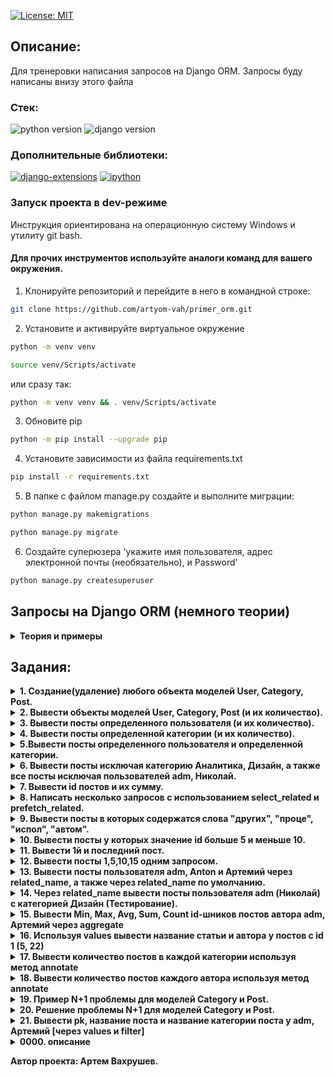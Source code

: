 [![License: MIT](https://img.shields.io/badge/License-MIT-brightgreen.svg)](https://opensource.org/licenses/MIT)

## Описание:

Для тренеровки написания запросов на Django ORM. Запросы буду написаны внизу этого файла

### **Стек:**

![python version](https://img.shields.io/badge/Python-3.11-brightgreen)   ![django version](https://img.shields.io/badge/Django-4.2.3-brightgreen)

### **Дополнительные библиотеки:**

[![django-extensions](https://img.shields.io/badge/django--extensions-3.2.3-blue)](https://pypi.org/project/django-extensions/3.2.3/)
[![ipython](https://img.shields.io/badge/ipython-8.14.0-blue)](https://pypi.org/project/ipython/8.14.0/)

### **Запуск проекта в dev-режиме**

Инструкция ориентирована на операционную систему Windows и утилиту git bash.<br/>

#### Для прочих инструментов используйте аналоги команд для вашего окружения.

1. Клонируйте репозиторий и перейдите в него в командной строке:

```bash
git clone https://github.com/artyom-vah/primer_orm.git
```

2. Установите и активируйте виртуальное окружение

```bash
python -m venv venv
```

```bash
source venv/Scripts/activate
```

или сразу так:

```bash
python -m venv venv && . venv/Scripts/activate
```

3. Обновите pip

```bash
python -m pip install --upgrade pip
```

4. Установите зависимости из файла requirements.txt

```bash
pip install -r requirements.txt
```

5. В папке с файлом manage.py создайте и выполните миграции:

```bash
python manage.py makemigrations
```

```bash
python manage.py migrate
```

6. Создайте суперюзера 'укажите имя пользователя, адрес электронной почты (необязательно), и Password'

```bash
python manage.py createsuperuser
```

## Запросы на Django ORM (немного теории)

<details>
<summary>
<strong> 
Теория и примеры
</strong>
</summary>

### 1. Создание объектов:

#### 1.1 создание пользователя

```python
User.objects.create_user(username='Artyom', password='1234')
```

```python
user2 = User.objects.create_user(username='Николай', password='1234')
```

#### 1.2 создание категорий

```python
 Category.objects.create(title='программирование', slug='programming',
                         description='Описание категории - программирование')
```

```python
Category.objects.create(title='аналитика', slug='analytics', description='Описание категории - аналитика')
```

```python
Category.objects.create(title='дизайн', slug='design', description='Описание категории - дизайн')
```

#### 1.3 создание поста

```python
 author = User.objects.get(username='adm')
```

```python
category = Category.objects.get(title='Программирование')
```

```python
post1 = Post.objects.create(title='Python',
                            text='Python - интерпретируемый язык программирования высокого уровня с динамической типизацией. Он обладает простым и понятным синтаксисом.',
                            author=author, categories=category)
```

* _либо так:_

```python
post2 = Post.objects.create(title='C#',
                            text='C# язык программирования, разработанный компанией Microsoft. Он является объектно-ориентированным языком с широкими возможностямиюю .',
                            author=User.objects.get(username='Артемий'),
                            categories=Category.objects.get(title='Программирование'))
```

## 2. Изменение объектов:

#### 2.1 изменение пользователя

```python
user1 = User.objects.get(pk=2)
```

```python
user1.username = 'Артемий'
```

```python
user1.first_name = 'Тема'
```

```python
user1.last_name = 'Пупкин'
```

```python
user1.save()
```

#### 1.2 изменение категорий

```python
c1 = Category.objects.get(title='программирование')
```

```python
c1.title = 'Программирование'
```

```python
c1.description = 'Описание группы программирование'
```

```python
c1.save()
```

## 3. Выборка разных объектов:

```python
Category.objects.all()
```

```python 
# будет выведено
< QuerySet[ < Category: Программирование >, < Category: Аналитика >, < Category: Дизайн >] >
```

* _Вывод постов определенного пользователя_

```python
author = User.objects.get(username='adm')
```

```python
posts_adm = Post.objects.filter(author=author)
```

* _либо так:_

```python
 posts_adm = Post.objects.filter(author=User.objects.get(username='adm'))
```

```python
# будет выведено (то что указано в модели в методе __str__)
< QuerySet[ < Post: Kotlin >, < Post: Ruby >, < Post: Java >, < Post: Python >] >
```

```python
посты_Николая = Post.objects.filter(author=User.objects.get(username='Николай'))
```

```python
# будет выведено (то что указано в модели в методе __str__)
< QuerySet[ < Post: Go >, < Post: JavaScript >, < Post: C + + >] >
```

* _Вывод постов по определенной категории ( тут вывод постов по дизайну)_

```python
category_disign = Category.objects.get(title='Дизайн')
```

```python
category_disign = Post.objects.filter(categories=category_disign)
```

* _либо так:_

```python
post_category_disign = Post.objects.filter(categories=Category.objects.get(title='Дизайн'))
```

* _Вывод постов по определенному автору и по определенной категории_

```python
artemiy = User.objects.get(username='Артемий')
```

```python
programming = Category.objects.get(title='Программирование')
```

```python
posts_artemiy_programming = Post.objects.filter(author=artemiy, categories=programming)
```

* _либо так: (в данном слуе делает 2 запроса к бд, сначала выбирает user Артемий, потом выбирается категория
  Программирование)_

```python
posts_artemiy_programming = Post.objects.filter(author=User.objects.get(username='Артемий'),
                                                categories=Category.objects.get(title='Программирование'))
```

* _Выполнение запроса с использованием select_related предыдущего примера_

```python
artemiy = User.objects.get(username='Артемий')
```

```python
programming = Category.objects.get(title='Программирование')
```

```python
posts_artemiy_programming = Post.objects.select_related('author', 'categories').filter(author=artemiy,
                                                                                       categories=programming)
```

```python
# будет такой результат
[ < Post: Стратегии
тестирования >, < Post: Тестирование
пользовательского
интерфейса >, < Post: Автоматизация
тестирования
'>, <Post: Виды тестирования>, <Post: Введение в тестирование>, <Post: Принятие данных на основе аналитики>, <Post: Машинное обучение в аналитике>, <Post: Визуализация данных>, <Post: А
нализ
данных
и
статистика >, < Post: Методы
сбора
данных
для
аналитики >, < Post: Введение
в
аналитику
данных >, < Post: Тенденции
в
дизайне >, < Post: Эффективные
пользовательские
интерфейсы >, < Post: Типографика
в
дизайне >, < Post: Цветовая
палитра
в
дизайне >, < Post: Основные
принципы
дизайна >, < Post: Тестирование >, < P
ost: Kotlin >, < Post: Go >, < Post: SQL >, '...(remaining elements truncated)
```

```python
for post in posts_artemiy_programming:
    print('Заголовок:', post.title)
    print('Текст:', post.text)
    print('Автор:', post.author.username)
    print('Категория:', post.categories.title)
    print('----------------------')
```

```python
# выводим посты с авторами и категориями
posts = Post.objects.select_related('author', 'categories').all()
```

```python
# будет такой результат
< QuerySet[ < Post: Стратегии
тестирования >, < Post: Тестирование
пользовательского
интерфейса >, < Post: Автоматизация
тестирования
'>, <Post: Виды тестирования>, <Post: Введение в тестирование>, <Post: Принятие данных на основе аналитики>, <Post: Машинное обучение в аналитике>, <Post: Визуализация данных>, <Post: А
нализ
данных
и
статистика >, < Post: Методы
сбора
данных
для
аналитики >, < Post: Введение
в
аналитику
данных >, < Post: Тенденции
в
дизайне >, < Post: Эффективные
пользовательские
интерфейсы >, < Post: Типографика
в
дизайне >, < Post: Цветовая
палитра
в
дизайне >, < Post: Основные
принципы
дизайна >, < Post: Тестирование >, < P
ost: Kotlin >, < Post: Go >, < Post: SQL >, '...(remaining elements truncated)...'] >
```

```python
for post in posts:
    print('Заголовок:', post.title)
    print('Текст:', post.text)
    print('Автор:', post.author.username)
    print('Категория:', post.categories.title)
    print('----------------------')
```

* _Вывести автора который написал поста о "Python"_

```python
Post.objects.get(title="Python").author
```

</details>

## Задания:

[//]: # (--------------------------------------------------------------)

[//]: # (1. Создание любой объект моделей User, Category, Post.)
<details>
<summary>
<strong>
1. Создание(удаление) любого объекта моделей User, Category, Post.
</strong>
</summary>

```python
User.objects.create_user(username='Artyom', password='1234')
```

```python
Category.objects.create(title='программирование', slug='programming',
                        description='Описание категории - программирование')
```

```python
Post.objects.create(title='Python',
                    text='Python - интерпретируемый язык программирования высокого уровня с динамической типизацией. Он обладает простым и понятным синтаксисом.',
                    author=author, categories=category)
```

* _удаление объектов:_

```python
User.objects.create_user(username="test", password="test")
```

```python
del_test_user = User.objects.get(pk=5).delete()
```

```python
User.objects.get(username="test").delete()
```

</details>

[//]: # (--------------------------------------------------------------)

[//]: # (2. Вывести  объекты моделей User, Category, Post и их  количество.)
<details>
<summary>
<strong> 
2. Вывести объекты моделей User, Category, Post (и их количество).
</strong>
</summary>

```python
Post.objects.all()
```

```python
Category.objects.all()
```

```python
Category.objects.count()
```

```python
Post.objects.count()
```

</details>

[//]: # (--------------------------------------------------------------)

[//]: # (3. Вывести посты определенного пользователя и их количество.)
<details>
<summary>
<strong> 
3. Вывести посты определенного пользователя (и их количество).
</strong>
</summary>

```python
Post.objects.filter(author__username="adm")
```

```python
Post.objects.filter(author__username="adm").count()
```

* _также посты пользователя можно вызвать при помощи обратной модели related_name:_

```python
# вот моя модель:
class Post(models.Model):
    title = models.CharField(max_length=200, verbose_name='Название поста')
    text = models.TextField(verbose_name='Текст поста')
    pub_date = models.DateTimeField(verbose_name='Дата публикации', auto_now_add=True)
    author = models.ForeignKey(User, on_delete=models.CASCADE, related_name='posts', verbose_name='Автор')
    categories = models.ForeignKey(Category, on_delete=models.SET_NULL, related_name='posts', blank=True, null=True,
                                   verbose_name='Категория')
```

```python
adm = User.objects.get(username='adm')
```

```python
posts_adm = adm.posts.all()
```

* _в случае если related_name не указан то можно использовать название самаой модели (+set) - post_set_

```python
adm = User.objects.get(pk=1)
```

```python
posts_adm = adm.post_set.all()
```

</details>

[//]: # (--------------------------------------------------------------)

[//]: # (4. Вывести посты определенного пользователя и их количество.)
<details>
<summary>
<strong> 
4. Вывести посты определенной категории (и их количество).
</strong>
</summary>

```python
Post.objects.filter(categories__title="Программирование")
```

```python
Post.objects.filter(categories__title="Программирование").count()
```

* _через related_name_

```python
programming = Category.objects.get(title='Программирование')
```

```python
programming.posts.all()
```

* _также считаем количество через related_name_

```python
programming.posts.all().count()
```

</details>

[//]: # (--------------------------------------------------------------)

[//]: # (5. Вывести посты определенного пользователя и определенной категории.)
<details>
<summary>
<strong> 
5.Вывести посты определенного пользователя и определенной категории.
</strong>
</summary>

```python
Post.objects.filter(author__username="adm", categories__title="Программирование")
```

* _либо так:_

```python
user = User.objects.get(username="adm")
```

```python
category = Category.objects.get(title='Программирование')
```

```python
Post.objects.filter(author=user, categories=category)
```

* _либо так:_

```python
Post.objects.filter(Q(author=user) & Q(categories=category)) 
```

</details>

[//]: # (--------------------------------------------------------------)

[//]: # (6. Вывести посты пользователей adm, Николай, исключая категорию Аналитика, Дизайн.)
<details>
<summary>
<strong> 
6. Вывести  посты исключая категорию Аналитика, Дизайн, а также все посты исключая пользователей adm, Николай.
</strong>
</summary>

* _выводим все кроме аналитики или дизайна_

```python
Post.objects.all().exclude(categories__title='Аналитика')
```

```python
Post.objects.all().exclude(categories__title='Дизайн')
```

* _выводим все кроме аналитики и дизайна_

```python
programming = Category.objects.get(title='Программирование')
```

```python
testing = Category.objects.get(title='Тестирование')
```

```python
Post.objects.exclude(categories__in=[programming, testing])
```

* _выводим все посты кроме постов пользователя adm_

```python
Post.objects.all().exclude(author__username="adm")
```

* _выводим все посты кроме постов пользователя adm категории дизайн_

```python
Post.objects.all().exclude(author__username="adm", categories__title="Дизайн")
```

</details>


[//]: # (--------------------------------------------------------------)

[//]: # (7. Вывести id постов и их сумму.)
<details>
<summary>
<strong> 
7. Вывести id постов и их сумму.
</strong>
</summary>

```python
post_ids = Post.objects.values_list('id', flat=True).count()
```

```python
total_sum = sum(post_ids)
```

```python
sum(Post.objects.values_list('id', flat=True))
```

</details>

[//]: # (--------------------------------------------------------------)

[//]: # (8. Написать несколько запросов с использованием select_related и prefetch_related.)
<details>
<summary>
<strong> 
8. Написать несколько запросов с использованием select_related и prefetch_related.
</strong>
</summary>

```python
Post.objects.select_related('author', 'categories').all()
```

```python
# вот пример select_related, таблицы: post, auth_user, category в одном запросе: 
SELECT
"app_primer_post"."id",
"app_primer_post"."title",
"app_primer_post"."text",
"app_primer_post"."pub_date",
"app_primer_post"."author_id",
"app_primer_post"."categories_id",
"auth_user"."id",
"auth_user"."password",
"auth_user"."last_login",
"auth_user"."is_superuser",
"auth_user"."username",
"auth_user"."first_name",
"auth_user"."last_name",
"auth_user"."email",
"auth_user"."is_staff",
"auth_user"."is_active",
"auth_user"."date_joined",
"app_primer_category"."id",
"app_primer_category"."title",
"app_primer_category"."slug",
"app_primer_category"."description"
FROM
"app_primer_post"
INNER JOIN
"auth_user"
ON("app_primer_post"."author_id" = "auth_user"."id")
LEFT OUTER JOIN
"app_primer_category" ON ("app_primer_post"."categories_id" = "app_primer_category"."id")
ORDER BY
"app_primer_post"."pub_date" ASC LIMIT 21
```

```python
Post.objects.prefetch_related('author', 'categories').all()
```

```python
# вот пример prefetch_related, таблицы: post, auth_user, category в 3х запросах: 
SELECT
"app_primer_post"."id",
"app_primer_post"."title",
"app_primer_post"."text",
"app_primer_post"."pub_date",
"app_primer_post"."author_id",
"app_primer_post"."categories_id"
FROM
"app_primer_post"
ORDER BY
"app_primer_post"."pub_date"
ASC LIMIT 21

Execution
time: 0.000000
s[Database: default]
SELECT
"auth_user"."id",
"auth_user"."password",
"auth_user"."last_login",
"auth_user"."is_superuser",
"auth_user"."username",
"auth_user"."first_name",
"auth_user"."last_name",
"auth_user"."email",
"auth_user"."is_staff",
"auth_user"."is_active",
"auth_user"."date_joined"
FROM
"auth_user"
WHERE
"auth_user"."id"
IN(1, 2, 3)

Execution
time: 0.000000
s[Database: default]
SELECT
"app_primer_category"."id",
"app_primer_category"."title",
"app_primer_category"."slug",
"app_primer_category"."description"
FROM
"app_primer_category"
WHERE
"app_primer_category"."id"
IN(1, 2, 3, 4)
```

</details>


[//]: # (--------------------------------------------------------------)

[//]: # (9. Вывести посты в которых содержатся слова "других", "проце", "испол", "автом".)
<details>
<summary>
<strong> 
9. Вывести посты в которых содержатся слова "других", "проце", "испол", "автом".
</strong>
</summary>

```python
Post.objects.filter(text__contains="других")
```

</details>


[//]: # (--------------------------------------------------------------)

[//]: # (10. Вывести посты у которых значение id больше 5 и меньше 10.)
<details>
<summary>
<strong> 
10. Вывести посты у которых значение id больше 5 и меньше 10.
</strong>
</summary>

```python
Post.objects.filter(pk__gt=5, pk__lt=10).count()
```

```python
Post.objects.filter(pk__gt=5).filter(pk__lt=10)
```

```python
from django.db.models import Q
```

```python
Post.objects.filter(Q(pk__gt=5) & Q(pk__lt=10))
```

</details>


[//]: # (--------------------------------------------------------------)

[//]: # (11. Вывести 1й и последний пост.)
<details>
<summary>
<strong> 
11. Вывести 1й и последний пост.
</strong>
</summary>

```python
Post.objects.first()
```

```python
Post.objects.last()
```

</details>

[//]: # (--------------------------------------------------------------)

[//]: # (12. Вывести посты 1,5,10,15 одним запросом.)
<details>
<summary>
<strong> 
12. Вывести посты 1,5,10,15 одним запросом.
</strong>
</summary>

```python
Post.objects.filter(pk__in=[1, 5, 10, 15])
```

</details>

[//]: # (--------------------------------------------------------------)

[//]: # (13. Вывести посты пользователя adm, Anton и Артемий через related_name, а также через related_name по умолчанию.)
<details>
<summary>
<strong> 
13. Вывести посты пользователя adm, Anton и Артемий через related_name, а также через related_name по умолчанию.
</strong>
</summary>

```python
art = User.objects.get(pk=1)

```

* _или так_

```python
adm = User.objects.get(username='adm')
```

* _вывод если явно указан related_name в модели related_name = 'posts'_

```python
adm.posts.all()
```

```python
User.objects.get(username='adm').posts.all()
```

* _вывод по умолчанию, если явно не указан related_name в модели_

```python
adm.post_set.all()
```

```python
User.objects.get(username='adm').post_set.all()
```

</details>

[//]: # (--------------------------------------------------------------)

[//]: # (14. Вывести Min, Max, Avg, Sum, Count id-шников постов автора adm, Артемий через aggregate)
<details>
<summary>
<strong> 
14. Через related_name вывести посты пользователя adm (Николай) с категорией Дизайн (Тестирование).
</strong>
</summary>

```python
adm = User.objects.get(username="adm")
```

```python
adm.posts.filter(categories__title="Дизайн")
```

</details>

[//]: # (--------------------------------------------------------------)

[//]: # (15. Вывести Min, Max, Avg, Sum, Count id-шников постов автора adm, Артемий через aggregate)
<details>
<summary>
<strong> 
15. Вывести Min, Max, Avg, Sum, Count id-шников постов автора adm, Артемий через aggregate
</strong>
</summary>

```python
Post.objects.aggregate(Min('pk'), Max('pk'), Avg('pk'), Sum('pk'), Count('pk'))
```

</details>


[//]: # (--------------------------------------------------------------)

[//]: # (16. Используя values вывести название статить и автора у постов с id 1, 5, 22)
<details>
<summary>
<strong> 
16. Используя values вывести название статьи и автора у постов с id 1 (5, 22)
</strong>
</summary>

```python
Post.objects.values("title", "author__username").get(pk=5)
```

```python
Post.objects.values("title", "author__username").get(pk=22)
```

</details>


[//]: # (--------------------------------------------------------------)

[//]: # (17. Вывести количество постов в каждой категории используя метод annotate)
<details>
<summary>
<strong> 
17. Вывести количество постов в каждой категории используя метод annotate
</strong>
</summary>

```python
categories_with_post_count = Category.objects.annotate(post_count=Count("posts"))
```

```python
for category in categories_with_post_count:
```

```python
    print(f"{category.title}: {category.post_count} постов")
```

```python
вывод:
# Execution time: 0.001001s [Database: default]
# Аналитика: 6 постов
# Дизайн: 5 постов
# Английский: 0 постов
# Программирование: 9 постов
# Тестирование: 6 постов
```

</details>


[//]: # (--------------------------------------------------------------)

[//]: # (18. Вывести количество постов каждого автора используя метод annotate)
<details>
<summary>
<strong> 
18. Вывести количество постов каждого автора используя метод annotate
</strong>
</summary>

```python
authors_with_post_count = User.objects.annotate(post_count=Count('post'))
```

```python
for author in authors_with_post_count:
```

```python
    print(f"{author.username} написал(а) {author.post_count} постов")
```

```python
вывод:
# Anton написал(а) 0 постов
# Test написал(а) 0 постов
# adm написал(а) 10 постов
# adm1 написал(а) 0 постов
# admin написал(а) 0 постов
# art написал(а) 0 постов
# Артемий написал(а) 9 постов
# Николай написал(а) 7 постов
```
</details>

[//]: # (--------------------------------------------------------------)

[//]: # (19. Пример N+1 проблемы для моделей Category и Post.)
<details>
<summary>
<strong> 
19. Пример N+1 проблемы для моделей Category и Post.
</strong>
</summary>

```python
 posts_1_cat = Post.objects.filter(categories__title="Программирование")
```

```python
for post in posts_1_cat:
```
```python
    print(f"Пост: {post.title}")
```
```python
    print(f"Категория: {post.categories.title}") # N+1 запросов к базе данных
```
```python
Пост: Python
SELECT "app_primer_category"."id",
       "app_primer_category"."title",
       "app_primer_category"."slug",
       "app_primer_category"."description"
  FROM "app_primer_category"
 WHERE "app_primer_category"."id" = 1
 LIMIT 21

Execution time: 0.000999s [Database: default]
Категория: Программирование
Пост: C#
SELECT "app_primer_category"."id",
       "app_primer_category"."title",
       "app_primer_category"."slug",
       "app_primer_category"."description"
  FROM "app_primer_category"
 WHERE "app_primer_category"."id" = 1
 LIMIT 21

Execution time: 0.000000s [Database: default]
Категория: Программирование
Пост: Java
SELECT "app_primer_category"."id",
       "app_primer_category"."title",
       "app_primer_category"."slug",
       "app_primer_category"."description"
  FROM "app_primer_category"
 WHERE "app_primer_category"."id" = 1
 LIMIT 21

Execution time: 0.001000s [Database: default]
Категория: Программирование
Пост: C++
SELECT "app_primer_category"."id",
       "app_primer_category"."title",
       "app_primer_category"."slug",
       "app_primer_category"."description"
  FROM "app_primer_category"
 WHERE "app_primer_category"."id" = 1
 LIMIT 21

Execution time: 0.000000s [Database: default]
Категория: Программирование
Пост: JavaScript
SELECT "app_primer_category"."id",
       "app_primer_category"."title",
       "app_primer_category"."slug",
       "app_primer_category"."description"
  FROM "app_primer_category"
 WHERE "app_primer_category"."id" = 1
 LIMIT 21

Execution time: 0.001031s [Database: default]
Категория: Программирование
Пост: Ruby
SELECT "app_primer_category"."id",
       "app_primer_category"."title",
       "app_primer_category"."slug",
       "app_primer_category"."description"
  FROM "app_primer_category"
 WHERE "app_primer_category"."id" = 1
 LIMIT 21

Execution time: 0.000998s [Database: default]
Категория: Программирование
Пост: SQL
SELECT "app_primer_category"."id",
       "app_primer_category"."title",
       "app_primer_category"."slug",
       "app_primer_category"."description"
  FROM "app_primer_category"
 WHERE "app_primer_category"."id" = 1
 LIMIT 21

Execution time: 0.000000s [Database: default]
Категория: Программирование
Пост: Go
SELECT "app_primer_category"."id",
       "app_primer_category"."title",
       "app_primer_category"."slug",
       "app_primer_category"."description"
  FROM "app_primer_category"
 WHERE "app_primer_category"."id" = 1
 LIMIT 21

Execution time: 0.000000s [Database: default]
Категория: Программирование
Пост: Kotlin
SELECT "app_primer_category"."id",
       "app_primer_category"."title",
       "app_primer_category"."slug",
       "app_primer_category"."description"
  FROM "app_primer_category"
 WHERE "app_primer_category"."id" = 1
 LIMIT 21

Execution time: 0.000576s [Database: default]
Категория: Программирование
```

</details>

[//]: # (--------------------------------------------------------------)

[//]: # (20. Решение проблемы N+1 для моделей Category и Post.)
<details>
<summary>
<strong> 
20. Решение проблемы N+1 для моделей Category и Post.
</strong>
</summary>

```python
posts_1_cat = Post.objects.select_related('categories').filter(categories__title="Программирование")
```

```python
for post in posts_1_cat:
```

```python
    print(f"Пост: {post.title}")
```
```python
    print(f"Категория: {post.categories.title}")  # Без дополнительных запросов
```

```python
SELECT "app_primer_post"."id",
       "app_primer_post"."title",
       "app_primer_post"."text",
       "app_primer_post"."pub_date",
       "app_primer_post"."author_id",
       "app_primer_post"."categories_id",
       "app_primer_category"."id",
       "app_primer_category"."title",
       "app_primer_category"."slug",
       "app_primer_category"."description"
  FROM "app_primer_post"
 INNER JOIN "app_primer_category"
    ON ("app_primer_post"."categories_id" = "app_primer_category"."id")
 WHERE "app_primer_category"."title" = 'Программирование'
 ORDER BY "app_primer_post"."pub_date" ASC
    
```
```python
#Вывод:
Execution time: 0.000000s [Database: default]
Пост: Python
Категория: Программирование
Пост: C#
Категория: Программирование
Пост: Java
Категория: Программирование
Пост: C++
Категория: Программирование
Пост: JavaScript
Категория: Программирование
Пост: Ruby
Категория: Программирование
Пост: SQL
Категория: Программирование
Пост: Go
Категория: Программирование
Пост: Kotlin
Категория: Программирование
```
</details>

[//]: # (--------------------------------------------------------------)

[//]: # (21. Вывести название поста и название категории у adm [через values и filter])
<details>
<summary>
<strong> 
21. Вывести pk, название поста и название категории поста у adm, Артемий [через values и filter]
</strong>
</summary>

```python
Post.objects.values('pk', 'title','categories__title').filter(author__username='adm')
```
</details>


[//]: # (--------------------------------------------------------------)

[//]: # (0. описание задания)
<details>
<summary>
<strong> 
0000. описание
</strong>
</summary>

```python

```
</details>

**Автор проекта: Артем Вахрушев.**
   